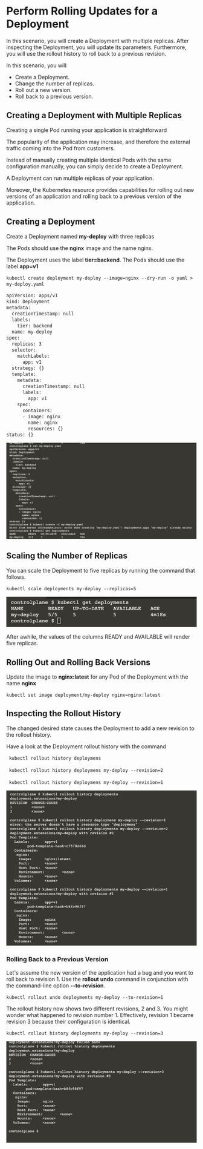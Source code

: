 # Perform Rolling Updates for a Deployment

In this scenario, you will create a Deployment with multiple replicas. After inspecting the Deployment, you will update its parameters. Furthermore, you will use the rollout history to roll back to a previous revision.

In this scenario, you will:

* Create a Deployment.
* Change the number of replicas.
* Roll out a new version.
* Roll back to a previous version.

## Creating a Deployment with Multiple Replicas

Creating a single Pod running your application is straightforward

The popularity of the application may increase, and therefore the external traffic coming into the Pod from customers.

Instead of manually creating multiple identical Pods with the same configuration manually, you can simply decide to create a Deployment.

A Deployment can run multiple replicas of your application. 

Moreover, the Kubernetes resource provides capabilities for rolling out new versions of an application and rolling back to a previous version of the application.

## Creating a Deployment

Create a Deployment named <b>my-deploy</b> with three replicas

The Pods should use the <b>nginx</b> image and the name </b>nginx</b>.

The Deployment uses the label <b>tier=backend</b>. The Pods should use the label <b>app=v1</b>

```
kubectl create deployment my-deploy --image=nginx --dry-run -o yaml > my-deploy.yaml
```

```
apiVersion: apps/v1
kind: Deployment
metadata:
  creationTimestamp: null
  labels:
    tier: backend
  name: my-deploy
spec:
  replicas: 3
  selector:
    matchLabels:
      app: v1
  strategy: {}
  template:
    metadata:
      creationTimestamp: null
      labels:
        app: v1
    spec:
      containers:
      - image: nginx
        name: nginx
        resources: {}
status: {}
```

![get_deploy.png](rollingupdates/get_deploy.png)

## Scaling the Number of Replicas

You can scale the Deployment to five replicas by running the command that follows.

```
kubectl scale deployments my-deploy --replicas=5
```

![replica5.png](rollingupdates/replica5.png)

After awhile, the values of the columns READY and AVAILABLE will render five replicas.


## Rolling Out and Rolling Back Versions

Update the image to <b>nginx:latest</b> for any Pod of the Deployment with the name <b>nginx</b>

```
kubectl set image deployment/my-deploy nginx=nginx:latest
```

## Inspecting the Rollout History

The changed desired state causes the Deployment to add a new revision to the rollout history. 

Have a look at the Deployment rollout history with the command

```
 kubectl rollout history deploymens
 
 kubectl rollout history deploymens my-deploy --revision=2
  
 kubectl rollout history deploymens my-deploy --revision=1
```

![rollout_history.png](rollingupdates/rollout_history.png)

### Rolling Back to a Previous Version

Let's assume the new version of the application had a bug and you want to roll back to revision 1. Use the <b>rollout undo</b> command in conjunction with the command-line option <b>--to-revision</b>.

```
kubectl rollout undo deployments my-deploy --to-revision=1
```

The rollout history now shows two different revisions, 2 and 3. You might wonder what happened to revision number 1. Effectively, revision 1 became revision 3 because their configuration is identical.

```
kubectl rollout history deployments my-deploy --revision=3
```

![history_after_rollback.png](rollingupdates/history_after_rollback.png)


